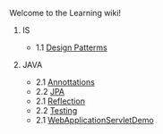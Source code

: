 Welcome to the Learning wiki!

1. IS
   + 1.1 [Design Patterms](https://github.com/ajpaez/Learning/wiki/Design-Patterms)

2. JAVA
   + 2.1 [Annottations]()
   + 2.2 [JPA]()
   + 2.1 [Reflection]()
   + 2.2 [Testing]()
   + 2.1 [WebApplicationServletDemo]()